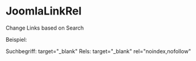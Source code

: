 # JoomlaLinkRel

Change Links based on Search

Beispiel:

Suchbegriff: target="_blank"
Rels: target="_blank" rel="noindex,nofollow"
